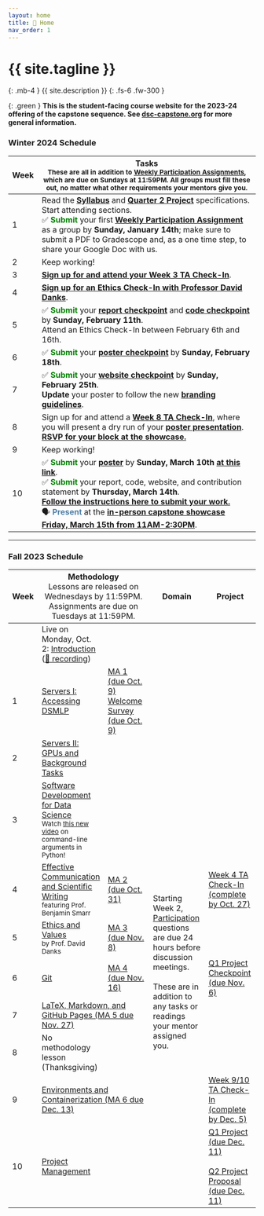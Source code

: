 ```yaml
---
layout: home
title: 🏡 Home 
nav_order: 1
---
```


<!-- {: .warning }
This site is under construction! -->

# {{ site.tagline }}
{: .mb-4 }
{{ site.description }}
{: .fs-6 .fw-300 }

{: .green }
**This is the student-facing course website for the 2023-24 offering of the capstone sequence. See [dsc-capstone.org](https://dsc-capstone.org) for more general information.**

### Winter 2024 Schedule

| Week | Tasks<br><small>These are all in addition to [Weekly Participation Assignments](assignments/participation/q2), which are due on Sundays at 11:59PM. All groups must fill these out, no matter what other requirements your mentors give you.</small> |
| --- | --- |
| 1 | Read the [**Syllabus**](syllabus) and [**Quarter 2 Project**](assignments/projects/q2) specifications.<br>Start attending sections.<br>✅ <b style="color:green">Submit</b> your first [**Weekly Participation Assignment**](assignments/participation/q2) as a group by <b>Sunday, January 14th</b>; make sure to submit a PDF to Gradescope and, as a one time step, to share your Google Doc with us. |
| 2 | Keep working!   |
| 3 | [**Sign up for and attend your Week 3 TA Check-In**](assignments/projects/q2-week3-checkin). |
| 4 | [**Sign up for an Ethics Check-In with Professor David Danks**](assignments/projects/q2-ethics-checkin). |
| 5 | ✅ <b style="color:green">Submit</b> your [**report checkpoint**](assignments/projects/q2/report) and [**code checkpoint**](assignments/projects/q2/code) by <b>Sunday, February 11th</b>.<br>Attend an Ethics Check-In between February 6th and 16th. |
| 6 | ✅ <b style="color:green">Submit</b> your [**poster checkpoint**](assignments/projects/q2/poster-presentation) by  <b>Sunday, February 18th</b>. |
| 7 | ✅ <b style="color:green">Submit</b> your [**website checkpoint**](assignments/projects/q2/website) by  <b>Sunday, February 25th</b>.<br> <b>Update</b> your poster to follow the new [**branding guidelines**](assignments/projects/q2/poster-presentation#branding). |
| 8 | Sign up for and attend a [**Week 8 TA Check-In**](assignments/projects/q2-week8-checkin), where you will present a dry run of your [**poster presentation**](assignments/projects/q2/poster-presentation).<br><b><a href="https://hdsishowcase.com">RSVP for your block at the showcase.</a></b> |
| 9 | Keep working! |
| 10 | ✅ <b style="color:green">Submit</b> your [**poster**](assignments/projects/q2/poster-presentation) by <b>Sunday, March 10th <a href="https://docs.google.com/forms/d/e/1FAIpQLSeMo9A12Bl4E6RDkCOJWCsrdRH7At0rDjemLRhMX2R2Y_vPAg/viewform">at this link</a></b>.<br>✅ <b style="color:green">Submit</b> your report, code, website, and contribution statement by <b>Thursday, March 14th</b>.<br><b><a href="https://edstem.org/us/courses/48541/discussion/4550660">Follow the instructions here to submit your work.</a></b><br>🗣️ <b style="color:#5080a6">Present</b> at the <b><a href="https://dsc-capstone.org/showcase-24">in-person capstone showcase Friday, March 15th from 11AM-2:30PM</a></b>. |

---

### Fall 2023 Schedule

<table>
    <colgroup>
        <col style="width: 2%" />
        <col style="width: 25%" />
        <col style="width: 25%" />
        <col style="width: 25%" />
        <col style="width: 23%" />
    </colgroup>
    <thead class="header">
        <tr>
            <th>Week</th>
            <th colspan=2>Methodology<br><span style="font-weight:normal">Lessons are released on Wednesdays by 11:59PM.<br>Assignments are due on Tuesdays at 11:59PM.</span></th>
            <th>Domain</th>
            <th>Project</th>
        </tr>
    </thead>
    <tbody>
        <tr>
            <td></td>
            <td>Live on Monday, Oct. 2: <a href="https://docs.google.com/presentation/d/1ekVJK67mniCzxUEvNkPZwSd-AJqBZfhrmfaAhLOYoUY/edit?usp=sharing">Introduction</a> (<a href="https://youtu.be/s2s7trgLiao">🎥 recording</a>)</td>
            <td></td>
            <td></td>
            <td></td>
        </tr>
        <tr>
            <td>1</td>
            <td><a href="lessons/01">Servers I: Accessing DSMLP</a></td>
            <td><a href="assignments/methodology/01">MA 1 (due Oct. 9)</a><br><a href="https://docs.google.com/forms/d/e/1FAIpQLSdZpdbeqKjmeAlUo5wQJLC2XF2E7xVbIrIHJjt4-lvmuP8F6g/viewform">Welcome Survey (due Oct. 9)</a></td>
            <td></td>
            <td></td>
        </tr>
        <tr>
            <td>2</td>
            <td><a href="lessons/02">Servers II: GPUs and Background Tasks</a></td>
            <td rowspan=2></td>
            <td rowspan=9>Starting Week 2, <a href="assignments/participation/q1">Participation</a> questions are due 24 hours before discussion meetings.<br><br>These are in addition to any tasks or readings your mentor assigned you.</td>
            <td></td>
        </tr>
        <tr>
            <td>3</td>
            <td><a href="lessons/03">Software Development for Data Science</a><br><small>Watch <a href="https://youtu.be/iXvBzLtI5Uk">this new video</a> on command-line arguments in Python!</small></td>
            <td></td>
        </tr>
        <tr>
            <td>4</td>
            <td><a href="lessons/04">Effective Communication and Scientific Writing</a><br><small>featuring Prof. Benjamin Smarr</small></td>
            <td><a href="assignments/methodology/02">MA 2 (due Oct. 31)</a></td>
            <td><a href="assignments/projects/q1-week4-checkin">Week 4 TA Check-In (complete by Oct. 27)</a></td>
        </tr>
        <tr>
            <td>5</td>
            <td><a href="lessons/05">Ethics and Values</a><br><small>by Prof. David Danks</small></td>
            <td><a href="assignments/methodology/03">MA 3 (due Nov. 8)</a></td>
            <td></td>
        </tr>
        <tr>
            <td>6</td>
            <td><a href="lessons/06">Git</a></td>
            <td><a href="assignments/methodology/04">MA 4 (due Nov. 16)</a></td>
            <td><a href="assignments/projects/q1">Q1 Project Checkpoint (due Nov. 6)</a></td>
        </tr>
        <tr>
            <td>7</td>
            <td colspan=2><a href="assignments/methodology/05">LaTeX, Markdown, and GitHub Pages (MA 5 due Nov. 27)</a></td>
            <td></td>
        </tr>
        <tr>
            <td>8</td>
            <td>No methodology lesson (Thanksgiving)</td>
            <td></td>
            <td></td>
        </tr>
        <tr>
            <td>9</td>
            <td colspan=2><a href="assignments/methodology/06">Environments and Containerization (MA 6 due Dec. 13)</a></td>
            <td><a href="assignments/projects/q1-week-9-10-checkin">Week 9/10 TA Check-In (complete by Dec. 5)</a></td>
        </tr>
        <tr>
            <td>10</td>
            <td><a href="lessons/09">Project Management</a></td>
            <td></td>
            <td><a href="assignments/projects/q1">Q1 Project (due Dec. 11)</a><br><br><a href="assignments/projects/q2-proposal">Q2 Project Proposal (due Dec. 11)</a></td>
        </tr>
    </tbody>
</table>